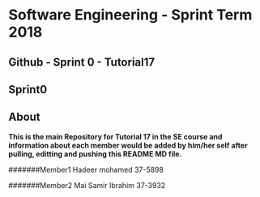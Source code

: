 
# **Software Engineering - Sprint Term 2018**
## Github - Sprint 0 - Tutorial17



## Sprint0

## About
   **This is the main Repository for Tutorial 17 in the SE course and information about each member would be added by him/her self after pulling, editting and pushing this README MD file.**

#######Member1 
Hadeer mohamed 37-5898

#######Member2
Mai Samir Ibrahim 37-3932
 

